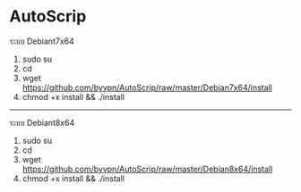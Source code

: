 # AutoScrip

ระบบ Debiant7x64
1. sudo su
2. cd
3. wget https://github.com/byvpn/AutoScrip/raw/master/Debian7x64/install
4. chmod +x install && ./install
-----------------------------------------
ระบบ Debiant8x64
1. sudo su
2. cd
3. wget https://github.com/byvpn/AutoScrip/raw/master/Debian8x64/install
4. chmod +x install && ./install
